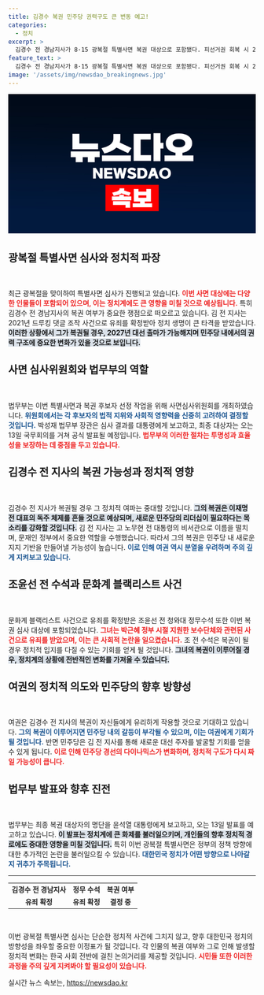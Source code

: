```yaml
---
title: 김경수 복권 민주당 권력구도 큰 변동 예고!
categories:
  - 정치
excerpt: >
  김경수 전 경남지사가 8·15 광복절 특별사면 복권 대상으로 포함됐다. 피선거권 회복 시 2027년 대선 출마 가능성이 커지며, 민주당 내 새로운 경쟁 구도가 예상된다. 조윤선 전 수석도 명단에 올라 이목을 끌고 있다.
feature_text: >
  김경수 전 경남지사가 8·15 광복절 특별사면 복권 대상으로 포함됐다. 피선거권 회복 시 2027년 대선 출마 가능성이 커지며, 민주당 내 새로운 경쟁 구도가 예상된다. 조윤선 전 수석도 명단에 올라 이목을 끌고 있다.
image: '/assets/img/newsdao_breakingnews.jpg'
---
```


<p><img src="/assets/img/newsdao_breakingnews.jpg" alt="firstkoreanews 속보" /></p>

<h2 data-ke-size="size26">광복절 특별사면 심사와 정치적 파장</h2>

<p data-ke-size="size16">&nbsp;</p>

<p>최근 광복절을 맞이하여 특별사면 심사가 진행되고 있습니다. <b><span style="color: #ee2323;">이번 사면 대상에는 다양한 인물들이 포함되어 있으며, 이는 정치계에도 큰 영향을 미칠 것으로 예상됩니다.</span></b> 특히 김경수 전 경남지사의 복권 여부가 중요한 쟁점으로 떠오르고 있습니다. 김 전 지사는 2021년 드루킹 댓글 조작 사건으로 유죄를 확정받아 정치 생명이 큰 타격을 받았습니다. <b><span style="background-color: #21538527;">이러한 상황에서 그가 복권될 경우, 2027년 대선 출마가 가능해지며 민주당 내에서의 권력 구조에 중요한 변화가 있을 것으로 보입니다.</span></b> </p>

<h2 data-ke-size="size26">사면 심사위원회와 법무부의 역할</h2>

<p data-ke-size="size16">&nbsp;</p>

<p>법무부는 이번 특별사면과 복권 후보자 선정 작업을 위해 사면심사위원회를 개최하였습니다. <b><span style="color: #1a5490;">위원회에서는 각 후보자의 법적 지위와 사회적 영향력을 신중히 고려하여 결정할 것입니다.</span></b> 박성재 법무부 장관은 심사 결과를 대통령에게 보고하고, 최종 대상자는 오는 13일 국무회의를 거쳐 공식 발표될 예정입니다. <b><span style="color: #ee2323;">법무부의 이러한 절차는 투명성과 효율성을 보장하는 데 중점을 두고 있습니다.</span></b> </p>

<h2 data-ke-size="size26">김경수 전 지사의 복권 가능성과 정치적 영향</h2>

<p data-ke-size="size16">&nbsp;</p>

<p>김경수 전 지사가 복권될 경우 그 정치적 여파는 중대할 것입니다. <b><span style="background-color: #21538527;">그의 복권은 이재명 전 대표의 독주 체제를 흔들 것으로 예상되며, 새로운 민주당의 리더십이 필요하다는 목소리를 강화할 것입니다.</span></b> 김 전 지사는 고 노무현 전 대통령의 비서관으로 이름을 떨치며, 문재인 정부에서 중요한 역할을 수행했습니다. 따라서 그의 복권은 민주당 내 새로운 지지 기반을 만들어낼 가능성이 높습니다. <b><span style="color: #1a5490;">이로 인해 여권 역시 분열을 우려하며 주의 깊게 지켜보고 있습니다.</span></b></p>

<h2 data-ke-size="size26">조윤선 전 수석과 문화계 블랙리스트 사건</h2>

<p data-ke-size="size16">&nbsp;</p>

<p>문화계 블랙리스트 사건으로 유죄를 확정받은 조윤선 전 청와대 정무수석 또한 이번 복권 심사 대상에 포함되었습니다. <b><span style="color: #ee2323;">그녀는 박근혜 정부 시절 지원한 보수단체와 관련된 사건으로 유죄를 받았으며, 이는 큰 사회적 논란을 일으켰습니다.</span></b> 조 전 수석은 복권이 될 경우 정치적 입지를 다질 수 있는 기회를 얻게 될 것입니다. <b><span style="background-color: #21538527;">그녀의 복권이 이루어질 경우, 정치계의 상황에 전반적인 변화를 가져올 수 있습니다.</span></b></p>

<h2 data-ke-size="size26">여권의 정치적 의도와 민주당의 향후 방향성</h2>

<p data-ke-size="size16">&nbsp;</p>

<p>여권은 김경수 전 지사의 복권이 자신들에게 유리하게 작용할 것으로 기대하고 있습니다. <b><span style="color: #1a5490;">그의 복권이 이루어지면 민주당 내의 갈등이 부각될 수 있으며, 이는 여권에게 기회가 될 것입니다.</span></b> 반면 민주당은 김 전 지사를 통해 새로운 대선 주자를 발굴할 기회를 얻을 수 있게 됩니다. <b><span style="color: #ee2323;">이로 인해 민주당 경선의 다이나믹스가 변화하며, 정치적 구도가 다시 짜일 가능성이 큽니다.</span></b></p>

<h2 data-ke-size="size26">법무부 발표와 향후 진전</h2>

<p data-ke-size="size16">&nbsp;</p>

<p>법무부는 최종 복권 대상자의 명단을 윤석열 대통령에게 보고하고, 오는 13일 발표를 예고하고 있습니다. <b><span style="background-color: #21538527;">이 발표는 정치계에 큰 화제를 불러일으키며, 개인들의 향후 정치적 경로에도 중대한 영향을 미칠 것입니다.</span></b> 특히 이번 광복절 특별사면은 정부의 정책 방향에 대한 추가적인 논란을 불러일으킬 수 있습니다. <b><span style="color: #1a5490;">대한민국 정치가 어떤 방향으로 나아갈지 귀추가 주목됩니다.</span></b></p>

<hr>

<table style="width: 100%;">
    <tr>
        <td style="text-align: center; height: 17px;"><b>김경수 전 경남지사</b></td>
        <td style="text-align: center; height: 17px;"><b>정무 수석</b></td>
        <td style="text-align: center; height: 17px;"><b>복권 여부</b></td>
    </tr>
    <tr>
        <td style="text-align: center; height: 17px;"><b>유죄 확정</b></td>
        <td style="text-align: center; height: 17px;"><b>유죄 확정</b></td>
        <td style="text-align: center; height: 17px;"><b>결정 중</b></td>
    </tr>
</table>

<p data-ke-size="size16">&nbsp;</p>

<p>이번 광복절 특별사면 심사는 단순한 정치적 사건에 그치지 않고, 향후 대한민국 정치의 방향성을 좌우할 중요한 이정표가 될 것입니다. 각 인물의 복권 여부와 그로 인해 발생할 정치적 변화는 한국 사회 전반에 걸친 논의거리를 제공할 것입니다. <b><span style="color: #ee2323;">시민들 또한 이러한 과정을 주의 깊게 지켜봐야 할 필요성이 있습니다.</span></b></p>
실시간 뉴스 속보는, <a href="https://newsdao.kr" rel="dofollow">https://newsdao.kr</a>



